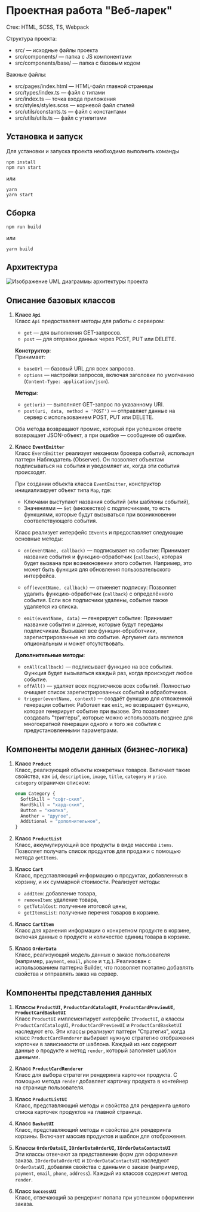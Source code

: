 # Проектная работа "Веб-ларек"

Стек: HTML, SCSS, TS, Webpack

Структура проекта:
- src/ — исходные файлы проекта
- src/components/ — папка с JS компонентами
- src/components/base/ — папка с базовым кодом

Важные файлы:
- src/pages/index.html — HTML-файл главной страницы
- src/types/index.ts — файл с типами
- src/index.ts — точка входа приложения
- src/styles/styles.scss — корневой файл стилей
- src/utils/constants.ts — файл с константами
- src/utils/utils.ts — файл с утилитами

## Установка и запуск
Для установки и запуска проекта необходимо выполнить команды

```
npm install
npm run start
```

или

```
yarn
yarn start
```
## Сборка

```
npm run build
```

или

```
yarn build
```
## Архитектура
![Изображение UML диаграммы архитектуры проекта](./src/images/Web-larek_project.drawio.png)

## Описание базовых классов

1. **Класс `Api`**  
   Класс `Api` предоставляет методы для работы с сервером:

   - `get` — для выполнения GET-запросов.
   - `post` — для отправки данных через POST, PUT или DELETE.

   **Конструктор**:  
   Принимает:
   - `baseUrl` — базовый URL для всех запросов.
   - `options` — настройки запросов, включая заголовки по умолчанию (`Content-Type: application/json`).

   **Методы**:
   - `get(uri)` — выполняет GET-запрос по указанному URI.
   - `post(uri, data, method = 'POST')` — отправляет данные на сервер с использованием POST, PUT или DELETE.

   Оба метода возвращают промис, который при успешном ответе возвращает JSON-объект, а при ошибке — сообщение об ошибке.

2. **Класс `EventEmitter`**  
   Класс `EventEmitter` реализует механизм брокера событий, используя паттерн Наблюдатель (Observer). Он позволяет объектам подписываться на события и уведомляет их, когда эти события происходят.

   При создании объекта класса `EventEmitter`, конструктор инициализирует объект типа `Map`, где:
   - Ключами выступают названия событий (или шаблоны событий),
   - Значениями — `Set` (множество) с подписчиками, то есть функциями, которые будут вызываться при возникновении соответствующего события.

   Класс реализует интерфейс `IEvents` и предоставляет следующие основные методы:

   - `on(eventName, callback)` — подписывает на событие:
     Принимает название события и функцию-обработчик (`callback`), которая будет вызвана при возникновении этого события. Например, это может быть функция для обновления пользовательского интерфейса.

   - `off(eventName, callback)` — отменяет подписку:
     Позволяет удалить функцию-обработчик (`callback`) с определённого события. Если все подписчики удалены, событие также удаляется из списка.

   - `emit(eventName, data)` — генерирует событие:
     Принимает название события и данные, которые будут переданы подписчикам. Вызывает все функции-обработчики, зарегистрированные на это событие. Аргумент `data` является опциональным и может отсутствовать.

   **Дополнительные методы**:
   - `onAll(callback)` — подписывает функцию на все события. Функция будет вызываться каждый раз, когда происходит любое событие.
   - `offAll()` — удаляет всех подписчиков всех событий. Полностью очищает список зарегистрированных событий и обработчиков.
   - `trigger(eventName, context)` — создаёт функцию для отложенной генерации события:
     Работает как `emit`, но возвращает функцию, которая генерирует событие при вызове. Это позволяет создавать "триггеры", которые можно использовать позднее для многократной генерации одного и того же события с предустановленными параметрами.



## Компоненты модели данных (бизнес-логика)

1. **Класс `Product`**  
   Класс, реализующий объекты конкретных товаров. Включает такие свойства, как `id`, `description`, `image`, `title`, `category` и `price`.  
   `category` ограничен списком:
   ```typescript
   enum Category {
     SoftSkill = "софт-скил",
     HardSkill = "хард-скил",
     Button = "кнопка",
     Another = "другое",
     Additional = "дополнительное",
   }
   ```

2. **Класс `ProductList`**  
   Класс, аккумулирующий все продукты в виде массива `items`. Позволяет получать список продуктов для продажи с помощью метода `getItems`.

3. **Класс `Cart`**  
   Класс, представляющий информацию о продуктах, добавленных в корзину, и их суммарной стоимости. Реализует методы:
   - `addItem`: добавление товара,
   - `removeItem`: удаление товара,
   - `getTotalCost`: получение итоговой цены,
   - `getItemsList`: получение перечня товаров в корзине.

4. **Класс `CartItem`**  
   Класс для хранения информации о конкретном продукте в корзине, включая данные о продукте и количестве единиц товара в корзине.

5. **Класс `OrderData`**  
   Класс, реализующий модель данных о заказе пользователя (например, `payment`, `email`, `phone` и т.д.). Реализован с использованием паттерна Builder, что позволяет поэтапно добавлять свойства и отправлять заказ на сервер.

## Компоненты представления данных

1. **Классы `ProductUI`, `ProductCardCatalogUI`, `ProductCardPreviewUI`, `ProductCardBasketUI`**  
   Класс `ProductUI` имплементирует интерфейс `IProductUI`, а классы `ProductCardCatalogUI`, `ProductCardPreviewUI` и `ProductCardBasketUI` наследуют его. Эти классы реализуют паттерн "Стратегия", когда класс `ProductCardRenderer` выбирает нужную стратегию отображения карточки в зависимости от шаблона. Каждый из них содержит данные о продукте и метод `render`, который заполняет шаблон данными.

2. **Класс `ProductCardRenderer`**  
   Класс для выбора стратегии рендеринга карточки продукта. С помощью метода `render` добавляет карточку продукта в контейнер на странице пользователя.

3. **Класс `ProductListUI`**  
   Класс, представляющий методы и свойства для рендеринга целого списка карточек продуктов на главной странице.

4. **Класс `BasketUI`**  
   Класс, представляющий методы и свойства для рендеринга корзины. Включает массив продуктов и шаблон для отображения.

5. **Классы `OrderDataUI`, `IOrderDataOrderUI`, `IOrderDataContactsUI`**  
   Эти классы отвечают за представление форм для оформления заказа. `IOrderDataOrderUI` и `IOrderDataContactsUI` наследуют `OrderDataUI`, добавляя свойства с данными о заказе (например, `payment`, `email`, `phone`, `address`). Каждый из классов содержит метод `render`.

6. **Класс `SuccessUI`**  
   Класс, отвечающий за рендеринг попапа при успешном оформлении заказа.